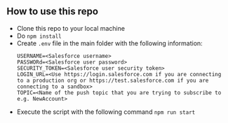 ## How to use this repo
- Clone this repo to your local machine
- Do `npm install`
- Create `.env` file in the main folder with the following information:
  ```
  USERNAME=<Salesforce username>
  PASSWORd=<Salesforce user password>
  SECURITY_TOKEN=<Salesforce user security token>
  LOGIN_URL=<Use https://login.salesforce.com if you are connecting to a production org or https://test.salesforce.com if you are connecting to a sandbox>
  TOPIC=<Name of the push topic that you are trying to subscribe to e.g. NewAccount>
- Execute the script with the following command `npm run start`